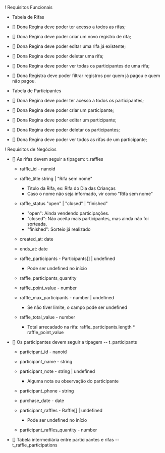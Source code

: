 ! Requisitos Funcionais

- Tabela de Rifas 

- [] Dona Regina deve poder ter acesso a todos as rifas;
- [] Dona Regina deve poder criar um novo registro de rifa;
- [] Dona Regina deve poder editar uma rifa já existente;
- [] Dona Regina deve poder deletar uma rifa;
- [] Dona Regina deve poder ver todas os participantes de uma rifa;
- [] Dona Registra deve poder filtrar registros por quem já pagou e quem não pagou.

- Tabela de Participantes 

- [] Dona Regina deve poder ter acesso a todos os participantes;
- [] Dona Regina deve poder criar um participante;
- [] Dona Regina deve poder editar um participante;
- [] Dona Regina deve poder deletar os participantes;
- [] Dona Regina deve poder ver todos as rifas de um participante;


! Requisitos de Negócios

- [] As rifas devem seguir a tipagem: t_raffles

    - raffle_id - nanoid

    - raffle_title string | "Rifa sem nome"
      - Título da Rifa, ex: Rifa do Dia das Crianças
      - Caso o nome não seja informado, vir como "Rifa sem nome"

    - raffle_status "open" | "closed" | "finished"
      - "open": Ainda vendendo participações.
      - "closed": Não aceita mais participantes, mas ainda não foi sorteada.
      - "finished": Sorteio já realizado

    - created_at: date
    - ends_at: date

    - raffle_participants - Participants[] | undefined
      - Pode ser undefined no início
    
    - raffle_participants_quantity

    - raffle_point_value - number

    - raffle_max_participants - number | undefined
      - Se não tiver limite, o campo pode ser undefined

    - raffle_total_value - number
      - Total arrecadado na rifa: raffle_participants.length * raffle_point_value
    
- [] Os participantes devem seguir a tipagem -- t_participants

    - participant_id - nanoid

    - participant_name - string

    - participant_note - string | undefined
      - Alguma nota ou observação do participante 

    - participant_phone - string
    - purchase_date - date

    - participant_raffles - Raffle[] | undefined
      - Pode ser undefined no início

    - participant_raffles_quantity - number

- [] Tabela intermediária entre participantes e rifas -- t_raffle_participations